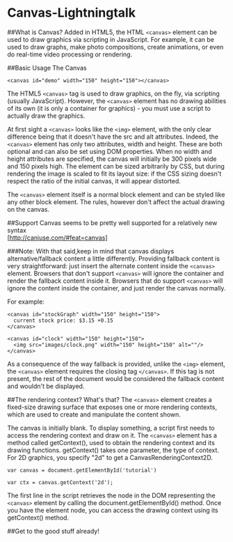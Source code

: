 # Canvas-Lightningtalk


##What is Canvas?
Added in HTML5, the HTML `<canvas>` element can be used to draw graphics via scripting in JavaScript. For example, it can be used to draw graphs, make photo compositions, create animations, or even do real-time video processing or rendering.

##Basic Usage
The Canvas
````
<canvas id="demo" width="150" height="150"></canvas>
````

The HTML5 `<canvas>` tag is used to draw graphics, on the fly, via scripting (usually JavaScript).
However, the `<canvas>` element has no drawing abilities of its own (it is only a container for graphics) - you must use a script to actually draw the graphics.

At first sight a `<canvas>` looks like the `<img>` element, with the only clear difference being that it doesn't have the src and alt attributes. Indeed, the `<canvas>` element has only two attributes, width and height. These are both optional and can also be set using DOM properties. When no width and height attributes are specified, the canvas will initially be 300 pixels wide and 150 pixels high. The element can be sized arbitrarily by CSS, but during rendering the image is scaled to fit its layout size: if the CSS sizing doesn't respect the ratio of the initial canvas, it will appear distorted.

The `<canvas>` element itself is a normal block element and can be styled like any other block element. The rules, however don't affect the actual drawing on the canvas.

##Support
Canvas seems to be pretty well supported for a relatively new syntax          
[http://caniuse.com/#feat=canvas]

###Note:
With that said,keep in mind that canvas displays alternative/fallback content a little differently. Providing fallback content is very straightforward: just insert the alternate content inside the `<canvas>` element. Browsers that don't support `<canvas>` will ignore the container and render the fallback content inside it. Browsers that do support `<canvas>` will ignore the content inside the container, and just render the canvas normally.

For example:
```
<canvas id="stockGraph" width="150" height="150">
  current stock price: $3.15 +0.15
</canvas>

<canvas id="clock" width="150" height="150">
  <img src="images/clock.png" width="150" height="150" alt=""/>
</canvas>
```
As a consequence of the way fallback is provided, unlike the `<img>` element, the `<canvas>` element requires the closing tag `</canvas>`. If this tag is not present, the rest of the document would be considered the fallback content and wouldn't be displayed.

##The rendering context? What's that?
The `<canvas>` element creates a fixed-size drawing surface that exposes one or more rendering contexts, which are used to create and manipulate the content shown. 

The canvas is initially blank. To display something, a script first needs to access the rendering context and draw on it. The `<canvas>` element has a method called getContext(), used to obtain the rendering context and its drawing functions. getContext() takes one parameter, the type of context. For 2D graphics, you specify "2d" to get a CanvasRenderingContext2D.

``
var canvas = document.getElementById('tutorial') 
``  

``
var ctx = canvas.getContext('2d');
``

The first line in the script retrieves the node in the DOM representing the `<canvas>` element by calling the document.getElementById() method. Once you have the element node, you can access the drawing context using its getContext() method.

##Get to the good stuff already!

